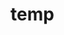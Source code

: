 # temp

































































































































































































































































































































































































































